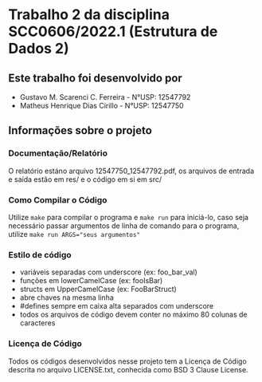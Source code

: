 # Trabalho 2 da disciplina SCC0606/2022.1 (Estrutura de Dados 2)

## Este trabalho foi desenvolvido por

 - Gustavo M. Scarenci C. Ferreira - N°USP: 12547792
 - Matheus Henrique Dias Cirillo - N°USP: 12547750


## Informações sobre o projeto

### Documentação/Relatório
O relatório estáno arquivo 12547750_12547792.pdf, os arquivos de entrada e saída estão em res/ e o código em si em src/

### Como Compilar o Código
Utilize `make` para compilar o programa e `make run` para iniciá-lo, caso seja necessário passar argumentos de linha de comando para o programa, utilize `make run ARGS="seus argumentos"`

### Estilo de código
- variáveis separadas com underscore (ex: foo_bar_val)
- funções em lowerCamelCase (ex: fooIsBar)
- structs em UpperCamelCase (ex: FooBarStruct)
- abre chaves na mesma linha
- #defines sempre em caixa alta separados com underscore
- todos os arquivos de código devem conter no máximo 80 colunas de caracteres

### Licença de Código
Todos os códigos desenvolvidos nesse projeto tem a Licença de Código descrita no arquivo LICENSE.txt, conhecida como BSD 3 Clause License.
